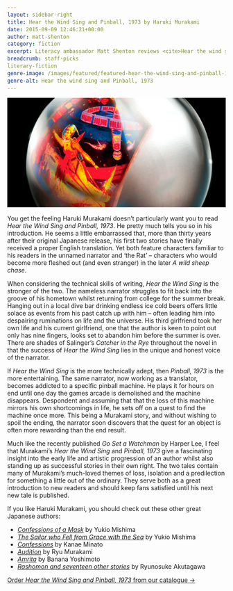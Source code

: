 ```yaml
---
layout: sidebar-right
title: Hear the Wind Sing and Pinball, 1973 by Haruki Murakami
date: 2015-09-09 12:46:21+00:00
author: matt-shenton
category: fiction
excerpt: Literacy ambassador Matt Shenton reviews <cite>Hear the wind sing and Pinball, 1973</cite> by Haruki Murakami - two newly translated stories from over 30 years ago.
breadcrumb: staff-picks
literary-fiction
genre-image: /images/featured/featured-hear-the-wind-sing-and-pinball-1973-genre.jpg
genre-alt: Hear the wind sing and Pinball, 1973
---
```

![Hear the wind sing and Pinball, 1973 by Haruki Murakami](/images/featured/featured-hear-the-wind-sing-and-pinball-1973.jpg)

You get the feeling Haruki Murakami doesn’t particularly want you to read <cite>Hear the Wind Sing and Pinball, 1973</cite>. He pretty much tells you so in his introduction. He seems a little embarrassed that, more than thirty years after their original Japanese release, his first two stories have finally received a proper English translation. Yet both feature characters familiar to his readers in the unnamed narrator and ‘the Rat’ – characters who would become more fleshed out (and even stranger) in the later <cite>A wild sheep chase</cite>.

When considering the technical skills of writing, <cite>Hear the Wind Sing</cite> is the stronger of the two. The nameless narrator struggles to fit back into the groove of his hometown whilst returning from college for the summer break. Hanging out in a local dive bar drinking endless ice cold beers offers little solace as events from his past catch up with him &#8211; often leading him into despairing ruminations on life and the universe. His third girlfriend took her own life and his current girlfriend, one that the author is keen to point out only has nine fingers, looks set to abandon him before the summer is over. There are shades of Salinger’s <cite>Catcher in the Rye</cite> throughout the novel in that the success of <cite>Hear the Wind Sing</cite> lies in the unique and honest voice of the narrator.

If <cite>Hear the Wind Sing</cite> is the more technically adept, then <cite>Pinball, 1973</cite> is the more entertaining. The same narrator, now working as a translator, becomes addicted to a specific pinball machine. He plays it for hours on end until one day the games arcade is demolished and the machine disappears. Despondent and assuming that that the loss of this machine mirrors his own shortcomings in life, he sets off on a quest to find the machine once more. This being a Murakami story, and without wishing to spoil the ending, the narrator soon discovers that the quest for an object is often more rewarding than the end result.

Much like the recently published <cite>Go Set a Watchman</cite> by Harper Lee, I feel that Murakami’s <cite>Hear the Wind Sing</cite> and <cite>Pinball, 1973</cite> give a fascinating insight into the early life and artistic progression of an author whilst also standing up as successful stories in their own right. The two tales contain many of Murakami’s much-loved themes of loss, isolation and a predilection for something a little out of the ordinary. They serve both as a great introduction to new readers and should keep fans satisfied until his next new tale is published.

If you like Haruki Murakami, you should check out these other great Japanese authors:

  * [<cite>Confessions of a Mask</cite>](https://suffolk.spydus.co.uk/cgi-bin/spydus.exe/ENQ/OPAC/BIBENQ/2326092?QRY=CTIBIB%3C%20IRN(490356)&QRYTEXT=Confessions%20of%20a%20mask) by Yukio Mishima
  * [<cite>The Sailor who Fell from Grace with the Sea</cite>](https://suffolk.spydus.co.uk/cgi-bin/spydus.exe/ENQ/OPAC/BIBENQ/2339275?QRY=CTIBIB%3C%20IRN(539104)&QRYTEXT=The%20sailor%20who%20fell%20from%20grace%20with%20the%20sea) by Yukio Mishima
  * [<cite>Confessions</cite>](https://suffolk.spydus.co.uk/cgi-bin/spydus.exe/ENQ/OPAC/BIBENQ/2328446?QRY=CTIBIB%3C%20IRN(246384)&QRYTEXT=Confessions) by Kanae Minato
  * [<cite>Audition</cite>](https://suffolk.spydus.co.uk/cgi-bin/spydus.exe/ENQ/OPAC/BIBENQ/2326922?QRY=CTIBIB%3C%20IRN(115292)&QRYTEXT=Audition) by Ryu Murakami
  * [<cite>Amrita</cite>](https://suffolk.spydus.co.uk/cgi-bin/spydus.exe/ENQ/OPAC/BIBENQ/2327424?QRY=CTIBIB%3C%20IRN(394456)&QRYTEXT=Amrita) by Banana Yoshimoto
  * [<cite>Rashomon and seventeen other stories</cite>](https://suffolk.spydus.co.uk/cgi-bin/spydus.exe/ENQ/OPAC/BIBENQ/2326439?QRY=CTIBIB%3C%20IRN(195070)&QRYTEXT=Rashomon%20and%20seventeen%20other%20stories) by Ryunosuke Akutagawa

[Order <cite>Hear the Wind Sing and Pinball, 1973</cite> from our catalogue →](https://suffolk.spydus.co.uk/cgi-bin/spydus.exe/ENQ/OPAC/BIBENQ/2343898?QRY=CTIBIB%3C%20IRN(51578373)&QRYTEXT=Wind%2FPinball%20%3A%20two%20early%20novels)
